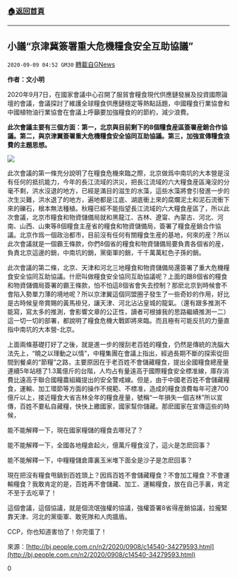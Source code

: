 ###  [:house:返回首頁](https://github.com/ourhimalayas/txt)
---

## 小議“京津冀簽署重大危機糧食安全互助協議”
`2020-09-09 04:52 GM30` [轉載自GNews](https://gnews.org/zh-hant/342849/)

**作者：文小明**

2020年9月7日，在國家會議中心召開了服貿會糧食現代供應鏈發展及投資國際論壇的會議，會議探討了維護全球糧食供應鏈穩定等熱點話題，中國糧食行業協會和中國植物油行業協會在會議上呼籲要加強糧食的的節約，減少浪費。

**此次會議主要有三個方面：第一，北京與目前剩下的8個糧食産區簽署産銷合作協議。第二，與京津翼簽署重大危機糧食安全協同互助協議。第三，加強宣傳糧食浪費的主題思想。**

![](https://s3.amazonaws.com/gnews-media-offload/wp-content/uploads/2020/09/09044809/1-51.png)

此次會議的第一條充分說明了在糧食危機來臨之際，北京做爲中南坑的大本營是沒有任何的抵抗能力，今年的長江流域的洪災，把長江流域的六大糧食産區淹沒的分毫不剩，洪水沒退的地方，已經是滿目的滋生的水藻，這些水藻將會引發進一步的次生災難，洪水退了的地方，遍地都是江底、湖底衝上來的腐爛泥土和泥石流衝下來的礫石，根本無法種植。秋糧已經不能指望長江流域的六大糧食産區了，所以此次會議，北京市糧食和物資儲備局就和黑龍江、吉林、遼甯、內蒙古、河北、河南、山西、山東等8個糧食主産省的糧食和物資儲備局，簽署了糧食産銷合作協議。北京作爲一個政治都市，目前沒有任何有關糧食生産的基地，何來的産？所以此次會議就是一個霸王條款，你們8個省的糧食和物資儲備局要負責各個省的産，負責北京這邊的銷，中南坑的銷，黨衛軍的銷，千千萬萬紅色子孫的銷。

此次會議的第二條，北京、天津和河北三地糧食和物資儲備局還簽署了重大危機糧食安全協同互助協議。什麽叫做糧食安全協同互助協議呢？上面的跟8個省的糧食和物資儲備局簽署的霸王條款，怕不怕這8個省會失去控制？那麽北京到時候會不會陷入勢單力薄的境地呢？所以京津翼這個同盟圈子發生了一些奇妙的作用，好比是古時候皇帝賞賜的黃馬褂兒，讓天津、河北沾沾皇城的龍氣。（還有跟多推測不能寫，寫太多的推測，會影響文章的公正性，讀者可根據我的思路繼續推測一二）這一切一切的部署，都說明了糧食危機大戰即將來臨。而且極有可能反抗的力量直指中南坑的大本營-北京。

上面兩條基礎打好了之後，就是進一步的搜刮老百姓的糧食，仍然是傳統的洗腦大法先上，“曉之以理動之以情”，中糧集團在會議上指出，經過長期不斷的探索從田間到餐桌的“節糧”之路，主要原因在于老百姓不會儲藏糧食，提出全國糧食總産量連續5年站穩了1.3萬億斤的台階，人均占有量遠高于國際糧食安全標准線，庫存消費比遠高于聯合國糧農組織提出的安全警戒線。但是，由于中國老百姓不會儲藏糧食，運輸、加工環節等方面的操作不規範、不標准，造成的糧食浪費每年可達700億斤以上，接近糧食大省吉林全年的糧食産量，號稱“一年損失一個吉林”所以宣傳，百姓不要私自藏糧，快快上繳國家，國家幫你儲藏。那麽國家在宣傳這些的時候，

能不能解釋一下，現在國家糧儲的糧食去哪兒了？

能不能解釋一下，全國各地糧倉起火，億萬斤糧食沒了，這火是怎麽回事？

能不能解釋一下，中糧糧儲倉庫裏玉米堆下面全是沙子是怎麽回事？

現在把沒有糧食甩鍋到百姓頭上？因爲百姓不會儲藏糧食？不會加工糧食？不會運輸糧食？我敢肯定的是，百姓再不會儲藏、加工、運輸糧食，放在自己手裏，肯定不至于去吃草了！

這個會議，這個協議，就是個流氓強權的協議，強權簽署8省得産銷協議，拉攏緊靠天津、河北的黨衛軍、敢死隊和人肉牆盾。

CCP，你也知道害怕了！你完蛋了！

來源：[http://bj.people.com.cn/n2/2020/0908/c14540-34279593.html](http://bj.people.com.cn/n2/2020/0908/c14540-34279593.html)

0
